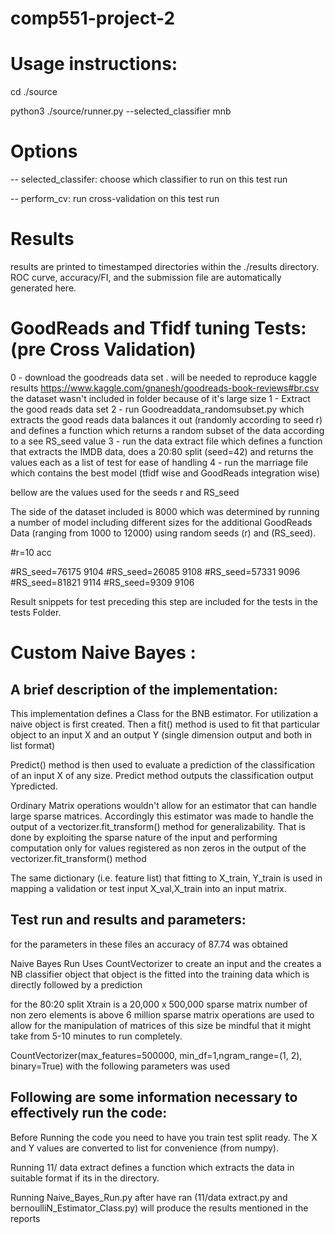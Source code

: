 # comp551-project-2

# Usage instructions:
cd ./source

python3 ./source/runner.py --selected_classifier mnb

# Options
-- selected_classifer: choose which classifier to run on this test run

-- perform_cv: run cross-validation on this test run

# Results
results are printed to timestamped directories within the ./results directory. ROC curve, accuracy/FI, and the submission file are automatically generated here.





# GoodReads and Tfidf tuning Tests: (pre Cross Validation) 

0 - download the goodreads data set . will be needed to reproduce kaggle results 
https://www.kaggle.com/gnanesh/goodreads-book-reviews#br.csv 
the dataset wasn't included in folder because of it's large size 
1 - Extract the good reads data set 
2 - run Goodreaddata_randomsubset.py which extracts the good reads data balances it out (randomly according to seed r)  and defines a function which returns a random subset of the data according to a see RS_seed value 
3 - run the data extract file which defines a function that extracts the IMDB data, does a 20:80 split (seed=42) and returns the values each as a list of test for ease of handling 
4 - run the marriage file which contains the best model (tfidf wise and GoodReads integration wise) 

bellow are the values used for the seeds r and RS_seed 

The side of the dataset included is 8000 which was determined by running a number of model including different sizes for the additional GoodReads Data (ranging from 1000 to 12000) using random seeds (r) and (RS_seed). 

#r=10 
                   acc

#RS_seed=76175     9104
#RS_seed=26085     9108
#RS_seed=57331     9096
#RS_seed=81821     9114
#RS_seed=9309      9106



Result snippets for test preceding this step are included for the tests in the tests Folder. 



# Custom Naive Bayes :


## A brief description of the implementation: 

This implementation defines a Class for the BNB estimator. For utilization a naive object is first created. Then a fit() method is used to fit that particular object to an input X and an output Y (single dimension output and both in list format) 

Predict() method is then used to evaluate a prediction of the classification of an input X of any size. Predict method outputs the classification output Ypredicted. 

Ordinary Matrix operations wouldn't allow for an estimator that can handle large sparse matrices. Accordingly this estimator was made to handle the output of a vectorizer.fit_transform() method for generalizability. That is done by exploiting the sparse nature of the input and performing computation only for values registered as non zeros in the output of the vectorizer.fit_transform() method

The same dictionary (i.e. feature list) that fitting to X_train, Y_train is used in mapping a validation or test input X_val,X_train into an input matrix. 
 

##  Test run and results and parameters: 

for the parameters in these files an accuracy of 87.74 was obtained 

Naive Bayes Run Uses CountVectorizer to create an input and the creates a NB classifier object 
that object is the fitted into the training data which is directly followed by a prediction 


for the 80:20 split Xtrain is a 20,000 x 500,000 sparse matrix 
number of non zero elements is above 6 million 
sparse matrix operations are used to allow for the manipulation of matrices of this size 
be mindful that it might take from 5-10 minutes to run completely. 


CountVectorizer(max_features=500000, min_df=1,ngram_range=(1, 2), binary=True) with the following parameters was used 


## Following are some information necessary to effectively run the code: 


Before Running the code you need to have you train test split ready. 
The X and Y values are converted to list for convenience (from numpy). 

Running 11/ data extract defines a function which extracts the data in suitable format if its in the directory. 



Running Naive_Bayes_Run.py after have ran (11/data extract.py and bernoulliN_Estimator_Class.py) will produce the results mentioned in the reports 
